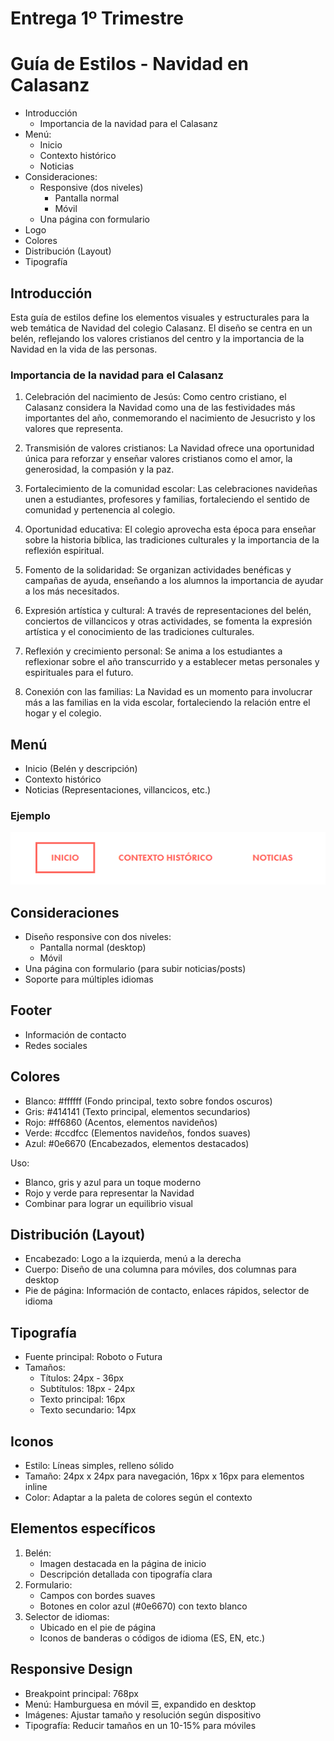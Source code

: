 # Entrega 1º Trimestre
# Guía de Estilos - Navidad en Calasanz

- Introducción
    - Importancia de la navidad para el Calasanz
- Menú:
    - Inicio
    - Contexto histórico
    - Noticias
- Consideraciones:
    - Responsive (dos niveles)
        - Pantalla normal
        - Móvil
    - Una página con formulario
- Logo
- Colores
- Distribución (Layout)
- Tipografía


## Introducción
Esta guía de estilos define los elementos visuales y estructurales para la web temática de Navidad del colegio Calasanz. El diseño se centra en un belén, reflejando los valores cristianos del centro y la importancia de la Navidad en la vida de las personas.

### Importancia de la navidad para el Calasanz
1. Celebración del nacimiento de Jesús: Como centro cristiano, el Calasanz considera la Navidad como una de las festividades más importantes del año, conmemorando el nacimiento de Jesucristo y los valores que representa.

2. Transmisión de valores cristianos: La Navidad ofrece una oportunidad única para reforzar y enseñar valores cristianos como el amor, la generosidad, la compasión y la paz.

3. Fortalecimiento de la comunidad escolar: Las celebraciones navideñas unen a estudiantes, profesores y familias, fortaleciendo el sentido de comunidad y pertenencia al colegio.

4. Oportunidad educativa: El colegio aprovecha esta época para enseñar sobre la historia bíblica, las tradiciones culturales y la importancia de la reflexión espiritual.

5. Fomento de la solidaridad: Se organizan actividades benéficas y campañas de ayuda, enseñando a los alumnos la importancia de ayudar a los más necesitados.

6. Expresión artística y cultural: A través de representaciones del belén, conciertos de villancicos y otras actividades, se fomenta la expresión artística y el conocimiento de las tradiciones culturales.

7. Reflexión y crecimiento personal: Se anima a los estudiantes a reflexionar sobre el año transcurrido y a establecer metas personales y espirituales para el futuro.

8. Conexión con las familias: La Navidad es un momento para involucrar más a las familias en la vida escolar, fortaleciendo la relación entre el hogar y el colegio.
## Menú
- Inicio (Belén y descripción)
- Contexto histórico
- Noticias (Representaciones, villancicos, etc.)
### Ejemplo
![menu](./img-guia/image.png)
## Consideraciones
- Diseño responsive con dos niveles:
  - Pantalla normal (desktop)
  - Móvil
- Una página con formulario (para subir noticias/posts)
- Soporte para múltiples idiomas

## Footer
- Información de contacto
- Redes sociales


## Colores
- Blanco: #ffffff (Fondo principal, texto sobre fondos oscuros)
- Gris: #414141 (Texto principal, elementos secundarios)
- Rojo: #ff6860 (Acentos, elementos navideños)
- Verde: #ccdfcc (Elementos navideños, fondos suaves)
- Azul: #0e6670 (Encabezados, elementos destacados)

Uso:
- Blanco, gris y azul para un toque moderno
- Rojo y verde para representar la Navidad
- Combinar para lograr un equilibrio visual

## Distribución (Layout)
- Encabezado: Logo a la izquierda, menú a la derecha
- Cuerpo: Diseño de una columna para móviles, dos columnas para desktop
- Pie de página: Información de contacto, enlaces rápidos, selector de idioma

## Tipografía
- Fuente principal: Roboto o Futura
- Tamaños:
  - Títulos: 24px - 36px
  - Subtítulos: 18px - 24px
  - Texto principal: 16px
  - Texto secundario: 14px

## Iconos
- Estilo: Líneas simples, relleno sólido
- Tamaño: 24px x 24px para navegación, 16px x 16px para elementos inline
- Color: Adaptar a la paleta de colores según el contexto

## Elementos específicos
1. Belén:
   - Imagen destacada en la página de inicio
   - Descripción detallada con tipografía clara
2. Formulario:
   - Campos con bordes suaves
   - Botones en color azul (#0e6670) con texto blanco
3. Selector de idiomas:
   - Ubicado en el pie de página
   - Iconos de banderas o códigos de idioma (ES, EN, etc.)

## Responsive Design
- Breakpoint principal: 768px
- Menú: Hamburguesa en móvil ☰, expandido en desktop
- Imágenes: Ajustar tamaño y resolución según dispositivo
- Tipografía: Reducir tamaños en un 10-15% para móviles


